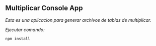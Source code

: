 

## Multiplicar Console App

_Esta es una aplicacion para generar archivos de tablas de multiplicar._


_Ejecutar comando:_

```
npm install
``` 
